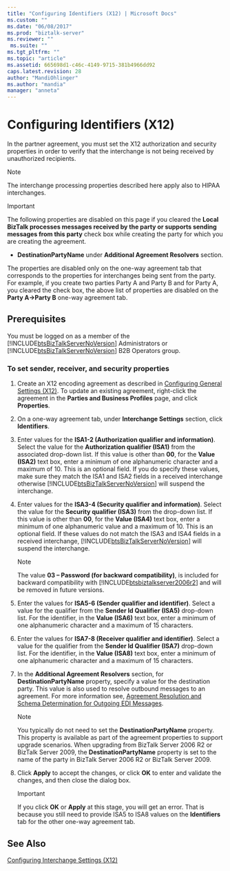```yaml
---
title: "Configuring Identifiers (X12) | Microsoft Docs"
ms.custom: ""
ms.date: "06/08/2017"
ms.prod: "biztalk-server"
ms.reviewer: ""
 ms.suite: ""
ms.tgt_pltfrm: ""
ms.topic: "article"
ms.assetid: 665698d1-c46c-4149-9715-381b4966dd92
caps.latest.revision: 28
author: "MandiOhlinger"
ms.author: "mandia"
manager: "anneta"
---
```

# Configuring Identifiers (X12)
In the partner agreement, you must set the X12 authorization and security properties in order to verify that the interchange is not being received by unauthorized recipients.  
  
> [!NOTE]
>  The interchange processing properties described here apply also to HIPAA interchanges.  
  
> [!IMPORTANT]
>  The following properties are disabled on this page if you cleared the **Local BizTalk processes messages received by the party or supports sending messages from this party** check box while creating the party for which you are creating the agreement.  
>   
>  -   **DestinationPartyName** under **Additional Agreement Resolvers** section.  
>   
>  The properties are disabled only on the one-way agreement tab that corresponds to the properties for interchanges being sent from the party. For example, if you create two parties Party A and Party B and for Party A, you cleared the check box, the above list of properties are disabled on the **Party A->Party B** one-way agreement tab.  
  
## Prerequisites  
 You must be logged on as a member of the [!INCLUDE[btsBizTalkServerNoVersion](../includes/btsbiztalkservernoversion-md.md)] Administrators or [!INCLUDE[btsBizTalkServerNoVersion](../includes/btsbiztalkservernoversion-md.md)] B2B Operators group.  
  
### To set sender, receiver, and security properties  
  
1.  Create an X12 encoding agreement as described in [Configuring General Settings (X12)](../core/configuring-general-settings-x12.md). To update an existing agreement, right-click the agreement in the **Parties and Business Profiles** page, and click **Properties**.  
  
2.  On a one-way agreement tab, under **Interchange Settings** section, click **Identifiers**.  
  
3.  Enter values for the **ISA1-2 (Authorization qualifier and information)**. Select the value for the **Authorization qualifier (ISA1)** from the associated drop-down list. If this value is other than **00**, for the **Value (ISA2)** text box, enter a minimum of one alphanumeric character and a maximum of 10. This is an optional field. If you do specify these values, make sure they match the ISA1 and ISA2 fields in a received interchange otherwise [!INCLUDE[btsBizTalkServerNoVersion](../includes/btsbiztalkservernoversion-md.md)] will suspend the interchange.  
  
4.  Enter values for the **ISA3-4 (Security qualifier and information)**. Select the value for the **Security qualifier (ISA3)** from the drop-down list. If this value is other than **00**, for the **Value (ISA4)** text box, enter a minimum of one alphanumeric value and a maximum of 10. This is an optional field. If these values do not match the ISA3 and ISA4 fields in a received interchange, [!INCLUDE[btsBizTalkServerNoVersion](../includes/btsbiztalkservernoversion-md.md)] will suspend the interchange.  
  
    > [!NOTE]
    >  The value **03 – Password (for backward compatibility)**, is included for backward compatibility with [!INCLUDE[btsbiztalkserver2006r2](../includes/btsbiztalkserver2006r2-md.md)] and will be removed in future versions.  
  
5.  Enter the values for **ISA5-6 (Sender qualifier and identifier)**. Select a value for the qualifier from the **Sender Id Qualifier (ISA5)** drop-down list. For the identifier, in the **Value (ISA6)** text box, enter a minimum of one alphanumeric character and a maximum of 15 characters.  
  
6.  Enter the values for **ISA7-8 (Receiver qualifier and identifier)**. Select a value for the qualifier from the **Sender Id Qualifier (ISA7)** drop-down list. For the identifier, in the **Value (ISA8)** text box, enter a minimum of one alphanumeric character and a maximum of 15 characters.  
  
7.  In the **Additional Agreement Resolvers** section, for **DestinationPartyName** property, specify a value for the destination party. This value is also used to resolve outbound messages to an agreement. For more information see, [Agreement Resolution and Schema Determination for Outgoing EDI Messages](../core/agreement-resolution-and-schema-determination-for-outgoing-edi-messages.md).  
  
    > [!NOTE]
    >  You typically do not need to set the **DestinationPartyName** property. This property is available as part of the agreement properties to support upgrade scenarios. When upgrading from BizTalk Server 2006 R2 or BizTalk Server 2009, the **DestinationPartyName** property is set to the name of the party in BizTalk Server 2006 R2 or BizTalk Server 2009.  
  
8.  Click **Apply** to accept the changes, or click **OK** to enter and validate the changes, and then close the dialog box.  
  
    > [!IMPORTANT]
    >  If you click **OK** or **Apply** at this stage, you will get an error. That is because you still need to provide ISA5 to ISA8 values on the **Identifiers** tab for the other one-way agreement tab.  
  
## See Also  
 [Configuring Interchange Settings (X12)](../core/configuring-interchange-settings-x12.md)